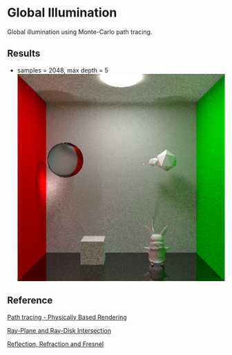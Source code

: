 # Global Illumination

Global illumination using Monte-Carlo path tracing.


## Results

- samples = 2048, max depth = 5
![Result 1](results/res1.png)


## Reference

[Path tracing - Physically Based Rendering](http://www.pbr-book.org/3ed-2018/Light_Transport_I_Surface_Reflection/Path_Tracing.html)

[Ray-Plane and Ray-Disk Intersection](https://www.scratchapixel.com/lessons/3d-basic-rendering/minimal-ray-tracer-rendering-simple-shapes/ray-plane-and-ray-disk-intersection)

[Reflection, Refraction and Fresnel](https://www.scratchapixel.com/lessons/3d-basic-rendering/introduction-to-shading/reflection-refraction-fresnel)